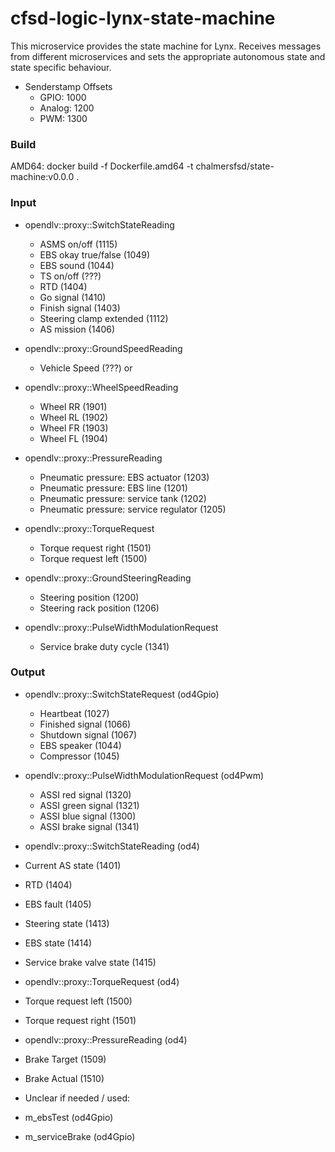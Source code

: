 # cfsd-logic-lynx-state-machine
This microservice provides the state machine for Lynx. Receives messages from different microservices and sets the appropriate autonomous state and state specific behaviour.
- Senderstamp Offsets
  - GPIO: 1000
  - Analog: 1200
  - PWM: 1300
  
### Build
AMD64: docker build -f Dockerfile.amd64 -t chalmersfsd/state-machine:v0.0.0 .

### Input
- opendlv::proxy::SwitchStateReading
  - ASMS on/off             (1115)
  - EBS okay true/false     (1049)
  - EBS sound               (1044)
  - TS on/off               (???)
  - RTD                     (1404)
  - Go signal               (1410)
  - Finish signal           (1403)
  - Steering clamp extended (1112)
  - AS mission              (1406)

- opendlv::proxy::GroundSpeedReading
  - Vehicle Speed (???)
or
- opendlv::proxy::WheelSpeedReading
  - Wheel RR (1901)
  - Wheel RL (1902)
  - Wheel FR (1903)
  - Wheel FL (1904)

- opendlv::proxy::PressureReading
  - Pneumatic pressure: EBS actuator      (1203)
  - Pneumatic pressure: EBS line          (1201)
  - Pneumatic pressure: service tank      (1202)
  - Pneumatic pressure: service regulator (1205)

- opendlv::proxy::TorqueRequest
  - Torque request right  (1501)
  - Torque request left   (1500)

- opendlv::proxy::GroundSteeringReading
  - Steering position       (1200)
  - Steering rack position  (1206)

- opendlv::proxy::PulseWidthModulationRequest
  - Service brake duty cycle (1341)

### Output
- opendlv::proxy::SwitchStateRequest (od4Gpio)
  - Heartbeat       (1027)
  - Finished signal (1066)
  - Shutdown signal (1067)
  - EBS speaker     (1044)
  - Compressor      (1045)

- opendlv::proxy::PulseWidthModulationRequest (od4Pwm)
  - ASSI red signal   (1320)
  - ASSI green signal (1321)
  - ASSI blue signal  (1300)
  - ASSI brake signal (1341)

- opendlv::proxy::SwitchStateReading (od4)
 - Current AS state           (1401)
 - RTD                        (1404)
 - EBS fault                  (1405)
 - Steering state             (1413)
 - EBS state                  (1414)
 - Service brake valve state  (1415)

- opendlv::proxy::TorqueRequest (od4)
 - Torque request left  (1500)
 - Torque request right (1501)

- opendlv::proxy::PressureReading (od4)
 - Brake Target (1509)
 - Brake Actual (1510)

 - Unclear if needed / used:
  - m_ebsTest (od4Gpio)
  - m_serviceBrake (od4Gpio)